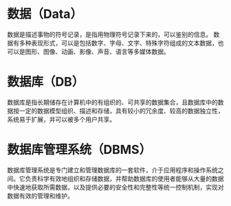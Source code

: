 # 数据（Data）
数据是描述事物的符号记录，是指用物理符号记录下来的，可以鉴别的信息。
数据有多种表现形式，可以是包括数字、字母、文字、特殊字符组成的文本数据，也可以是图形、图像、动画、影像、声音、语言等多媒体数据。

# 数据库（DB）
数据库是指长期储存在计算机中的有组织的、可共享的数据集合，且数据库中的数据按一定的数据模型组织、描述和存储，具有较小的冗余度、较高的数据独立性，系统易于扩展，并可以被多个用户共享。

# 数据库管理系统（DBMS）
数据库管理系统是专门建立和管理数据库的一套软件，介于应用程序和操作系统之间。它负责科学有效地组织和存储数据，并帮助数据库的使用者能够从大量的数据中快速地获取所需数据，以及提供必要的安全性和完整性等统一控制机制，实现对数据有效的管理和维护。